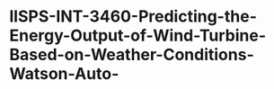 # llSPS-INT-3460-Predicting-the-Energy-Output-of-Wind-Turbine-Based-on-Weather-Conditions-Watson-Auto-